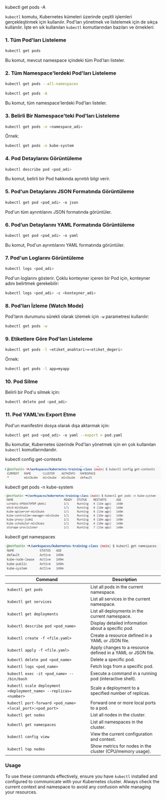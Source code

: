 kubectl get pods -A

`kubectl` komutu, Kubernetes kümeleri üzerinde çeşitli işlemleri gerçekleştirmek için kullanılır. Pod'ları yönetmek ve listelemek için de sıkça kullanılır. İşte en sık kullanılan `kubectl` komutlarından bazıları ve örnekleri:

### 1. Tüm Pod'ları Listeleme
```bash
kubectl get pods
```
Bu komut, mevcut namespace içindeki tüm Pod'ları listeler.

### 2. Tüm Namespace'lerdeki Pod'ları Listeleme
```bash
kubectl get pods --all-namespaces
```
```bash
kubectl get pods -A
```
Bu komut, tüm namespace'lerdeki Pod'ları listeler.

### 3. Belirli Bir Namespace'teki Pod'ları Listeleme
```bash
kubectl get pods -n <namespace_adi>
```
Örnek:
```bash
kubectl get pods -n kube-system
```

### 4. Pod Detaylarını Görüntüleme
```bash
kubectl describe pod <pod_adi>
```
Bu komut, belirli bir Pod hakkında ayrıntılı bilgi verir.

### 5. Pod'un Detaylarını JSON Formatında Görüntüleme
```bash
kubectl get pod <pod_adi> -o json
```
Pod'un tüm ayrıntılarını JSON formatında görüntüler.

### 6. Pod’un Detaylarını YAML Formatında Görüntüleme
```bash
kubectl get pod <pod_adi> -o yaml
```
Bu komut, Pod'un ayrıntılarını YAML formatında görüntüler.

### 7. Pod'un Loglarını Görüntüleme
```bash
kubectl logs <pod_adi>
```
Pod'un loglarını gösterir. Çoklu konteyner içeren bir Pod için, konteyner adını belirtmek gerekebilir:
```bash
kubectl logs <pod_adi> -c <konteyner_adi>
```

### 8. Pod'ları İzleme (Watch Mode)
Pod'ların durumunu sürekli olarak izlemek için `-w` parametresi kullanılır:
```bash
kubectl get pods -w
```

### 9. Etiketlere Göre Pod'ları Listeleme
```bash
kubectl get pods -l <etiket_anahtari>=<etiket_degeri>
```
Örnek:
```bash
kubectl get pods -l app=myapp
```

### 10. Pod Silme
Belirli bir Pod'u silmek için:
```bash
kubectl delete pod <pod_adi>
```

### 11. Pod YAML’ını Export Etme
Pod'un manifestini dosya olarak dışa aktarmak için:
```bash
kubectl get pod <pod_adi> -o yaml --export > pod.yaml
```

Bu komutlar, Kubernetes üzerinde Pod'ları yönetmek için en çok kullanılan `kubectl` komutlarındandır.

kubectl config get-contexts

![alt](./images/kubectl-config-get-contexts.png)

kubectl get pods -n kube-system

![alt](./images/kubectl-get-pods.png)

kubectl get namespaces

![alt](./images/kubectl-get-namespaces.png)



| **Command**                                  | **Description**                                                   |
|----------------------------------------------|-------------------------------------------------------------------|
| `kubectl get pods`                           | List all pods in the current namespace.                          |
| `kubectl get services`                       | List all services in the current namespace.                     |
| `kubectl get deployments`                    | List all deployments in the current namespace.                  |
| `kubectl describe pod <pod_name>`           | Display detailed information about a specific pod.               |
| `kubectl create -f <file.yaml>`             | Create a resource defined in a YAML or JSON file.               |
| `kubectl apply -f <file.yaml>`              | Apply changes to a resource defined in a YAML or JSON file.     |
| `kubectl delete pod <pod_name>`             | Delete a specific pod.                                          |
| `kubectl logs <pod_name>`                   | Fetch logs from a specific pod.                                 |
| `kubectl exec -it <pod_name> -- /bin/bash`  | Execute a command in a running pod (interactive shell).         |
| `kubectl scale deployment <deployment_name> --replicas=<number>` | Scale a deployment to a specified number of replicas.           |
| `kubectl port-forward <pod_name> <local_port>:<pod_port>` | Forward one or more local ports to a pod.                     |
| `kubectl get nodes`                          | List all nodes in the cluster.                                  |
| `kubectl get namespaces`                     | List all namespaces in the cluster.                             |
| `kubectl config view`                        | View the current configuration and context.                     |
| `kubectl top nodes`                          | Show metrics for nodes in the cluster (CPU/memory usage).      |

### Usage

To use these commands effectively, ensure you have `kubectl` installed and configured to communicate with your Kubernetes cluster. Always check the current context and namespace to avoid any confusion while managing your resources.